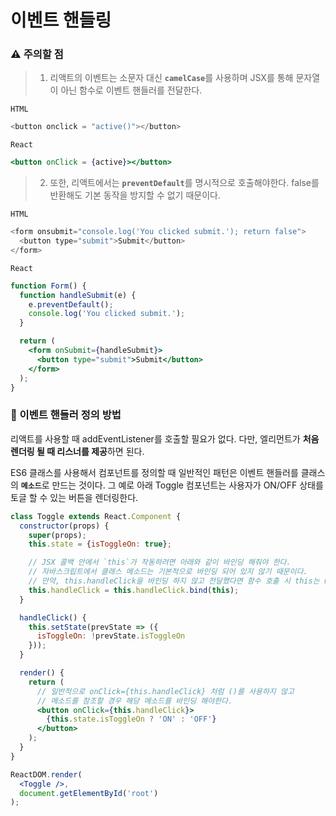 # 이벤트 핸들링 

<h3>⚠️ 주의할 점</h3>

> 1. 리액트의 이벤트는 소문자 대신 <b>`camelCase`</b>를 사용하며 JSX를 통해 문자열이 아닌 함수로 이벤트 핸들러를 전달한다.

`HTML`

```javascript
<button onclick = "active()"></button>
```

`React`

```jsx
<button onClick = {active}></button>
```

> 2. 또한, 리액트에서는 <b>`preventDefault`</b>를 명시적으로 호출해야한다. false를 반환해도 기본 동작을 방지할 수 없기 때문이다.

`HTML`

```javascript
<form onsubmit="console.log('You clicked submit.'); return false">
  <button type="submit">Submit</button>
</form>
```

`React`

```jsx
function Form() {
  function handleSubmit(e) {
    e.preventDefault();
    console.log('You clicked submit.');
  }

  return (
    <form onSubmit={handleSubmit}>
      <button type="submit">Submit</button>
    </form>
  );
}
```

<h3>📌 이벤트 핸들러 정의 방법</h3>

리액트를 사용할 때 addEventListener를 호출할 필요가 없다. 다만, 엘리먼트가 <b>처음 렌더링 될 때 리스너를 제공</b>하면 된다.

ES6 클래스를 사용해서 컴포넌트를 정의할 때 일반적인 패턴은 이벤트 핸들러를 클래스의 <b>`메소드`</b>로 만드는 것이다.
그 예로 아래 Toggle 컴포넌트는 사용자가 ON/OFF 상태를 토글 할 수 있는 버튼을 렌더링한다.

```jsx
class Toggle extends React.Component {
  constructor(props) {
    super(props);
    this.state = {isToggleOn: true};

    // JSX 콜백 안에서 `this`가 작동하려면 아래와 같이 바인딩 해줘야 한다.
    // 자바스크립트에서 클래스 메소드는 기본적으로 바인딩 되어 있지 않기 때문이다.
    // 만약, this.handleClick을 바인딩 하지 않고 전달했다면 함수 호출 시 this는 undefined가 된다.
    this.handleClick = this.handleClick.bind(this);
  }

  handleClick() {
    this.setState(prevState => ({
      isToggleOn: !prevState.isToggleOn
    }));
  }

  render() {
    return (
      // 일반적으로 onClick={this.handleClick} 처럼 ()를 사용하지 않고
      // 메소드를 참조할 경우 해당 메소드를 바인딩 해야한다.
      <button onClick={this.handleClick}>
        {this.state.isToggleOn ? 'ON' : 'OFF'}
      </button>
    );
  }
}

ReactDOM.render(
  <Toggle />,
  document.getElementById('root')
);
```
